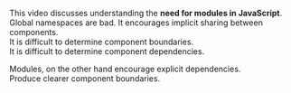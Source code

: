 This video discusses understanding the <strong>need for modules in JavaScript</strong>. <br>
Global namespaces are bad. It encourages implicit sharing between components.<br>
It is difficult to determine component boundaries.<br>
It is difficult to determine component dependencies.<br>

Modules, on the other hand encourage explicit dependencies.<br>
Produce clearer component boundaries.<br>
